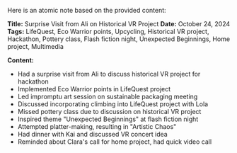 Here is an atomic note based on the provided content:

**Title:** Surprise Visit from Ali on Historical VR Project
**Date:** October 24, 2024
**Tags:** LifeQuest, Eco Warrior points, Upcycling, Historical VR project, Hackathon, Pottery class, Flash fiction night, Unexpected Beginnings, Home project, Multimedia

**Content:**

* Had a surprise visit from Ali to discuss historical VR project for hackathon
* Implemented Eco Warrior points in LifeQuest project
* Led impromptu art session on sustainable packaging meeting
* Discussed incorporating climbing into LifeQuest project with Lola
* Missed pottery class due to discussion on historical VR project
* Inspired theme "Unexpected Beginnings" at flash fiction night
* Attempted platter-making, resulting in "Artistic Chaos"
* Had dinner with Kai and discussed VR concert idea
* Reminded about Clara's call for home project, had quick video call